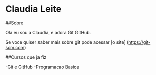 # Claudia Leite

##Sobre

Ola eu sou a Claudia, e adora Git GitHub.

Se voce quiser saber mais sobre git pode acessar [o site] (https://git-scm.com)

##Cursos que ja fiz

-Git e GitHub
-Programacao Basica

